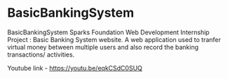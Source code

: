 # BasicBankingSystem
BasicBankingSystem Sparks Foundation Web Development Internship Project : Basic Banking System website. A web application used to tranfer virtual money between multiple users and also record the banking transactions/ activities.

Youtube link - https://youtu.be/eqkCSdC0SUQ
